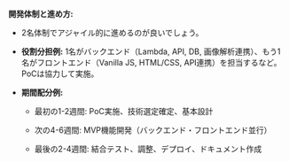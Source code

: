 **開発体制と進め方:**
    
   - 2名体制でアジャイル的に進めるのが良いでしょう。
        
   - **役割分担例:** 1名がバックエンド（Lambda, API, DB, 画像解析連携）、もう1名がフロントエンド（Vanilla JS, HTML/CSS, API連携）を担当するなど。PoCは協力して実施。
        
   - **期間配分例:**
        
        - 最初の1-2週間: PoC実施、技術選定確定、基本設計
            
        - 次の4-6週間: MVP機能開発（バックエンド・フロントエンド並行）
            
        - 最後の2-4週間: 結合テスト、調整、デプロイ、ドキュメント作成
